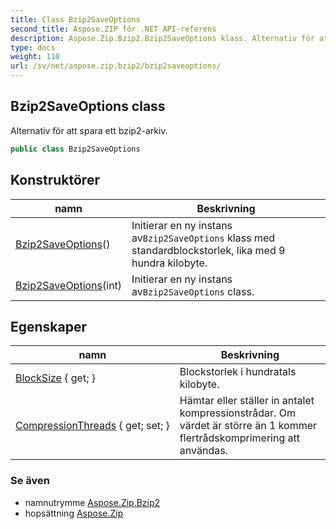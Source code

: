 ```yaml
---
title: Class Bzip2SaveOptions
second_title: Aspose.ZIP för .NET API-referens
description: Aspose.Zip.Bzip2.Bzip2SaveOptions klass. Alternativ för att spara ett bzip2arkiv.
type: docs
weight: 110
url: /sv/net/aspose.zip.bzip2/bzip2saveoptions/
---
```

## Bzip2SaveOptions class

Alternativ för att spara ett bzip2-arkiv.

```csharp
public class Bzip2SaveOptions
```

## Konstruktörer

| namn | Beskrivning |
| --- | --- |
| [Bzip2SaveOptions](bzip2saveoptions/#constructor)() | Initierar en ny instans av`Bzip2SaveOptions` klass med standardblockstorlek, lika med 9 hundra kilobyte. |
| [Bzip2SaveOptions](bzip2saveoptions/#constructor_1)(int) | Initierar en ny instans av`Bzip2SaveOptions` class. |

## Egenskaper

| namn | Beskrivning |
| --- | --- |
| [BlockSize](../../aspose.zip.bzip2/bzip2saveoptions/blocksize/) { get; } | Blockstorlek i hundratals kilobyte. |
| [CompressionThreads](../../aspose.zip.bzip2/bzip2saveoptions/compressionthreads/) { get; set; } | Hämtar eller ställer in antalet kompressionstrådar. Om värdet är större än 1 kommer flertrådskomprimering att användas. |

### Se även

* namnutrymme [Aspose.Zip.Bzip2](../../aspose.zip.bzip2/)
* hopsättning [Aspose.Zip](../../)



